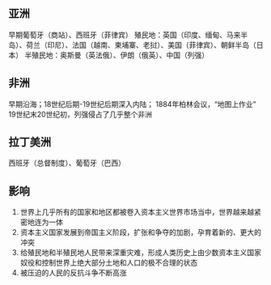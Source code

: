## 亚洲
早期葡萄牙（商站）、西班牙（菲律宾）
殖民地：英国（印度、缅甸、马来半岛）、荷兰（印尼）、法国（越南、柬埔寨、老挝）、美国（菲律宾）、朝鲜半岛（日本）
半殖民地：奥斯曼（英法俄）、伊朗（俄英）、中国（列强）
## 非洲
早期沿海；18世纪后期-19世纪后期深入内陆；
1884年柏林会议，“地图上作业”
19世纪末20世纪初，列强侵占了几乎整个非洲
## 拉丁美洲
西班牙（总督制度）、葡萄牙（巴西）
## 影响
1. 世界上几乎所有的国家和地区都被卷入资本主义世界市场当中，世界越来越紧密地连为一体
2. 资本主义国家发展到帝国主义阶段，扩张和争夺的加剧，孕育着新的、更大的冲突
3. 给殖民地和半殖民地人民带来深重灾难，形成人类历史上由少数资本主义国家奴役和控制世界上绝大部分土地和人口的极不合理的状态
4. 被压迫的人民的反抗斗争不断高涨